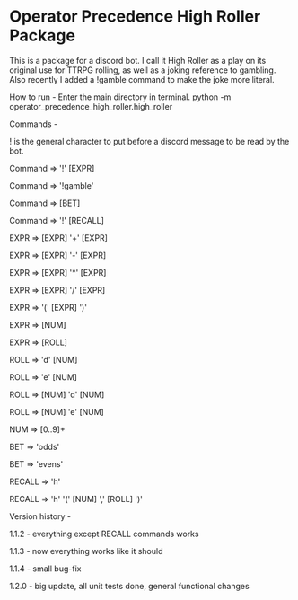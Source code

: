 # Operator Precedence High Roller Package

This is a package for a discord bot. I call it High Roller as a play on its original use for TTRPG rolling, as well as a joking reference to gambling. Also recently I added a !gamble command to make the joke more literal.

How to run -
Enter the main directory in terminal.
python -m operator_precedence_high_roller.high_roller

Commands -

! is the general character to put before a discord message to be read by the bot.

Command => '!' [EXPR]

Command => '!gamble'

Command => [BET]

Command => '!' [RECALL]

EXPR => [EXPR] '+' [EXPR]

EXPR => [EXPR] '-' [EXPR]

EXPR => [EXPR] '\*' [EXPR]

EXPR => [EXPR] '/' [EXPR]

EXPR => '(' [EXPR] ')'

EXPR => [NUM]

EXPR => [ROLL]

ROLL => 'd' [NUM]

ROLL => 'e' [NUM]

ROLL => [NUM] 'd' [NUM]

ROLL => [NUM] 'e' [NUM]

NUM => [0..9]+

BET => 'odds'

BET => 'evens'

RECALL => 'h'

RECALL => 'h' '(' [NUM] ',' [ROLL] ')'

Version history -

1.1.2 - everything except RECALL commands works

1.1.3 - now everything works like it should

1.1.4 - small bug-fix

1.2.0 - big update, all unit tests done, general functional changes
